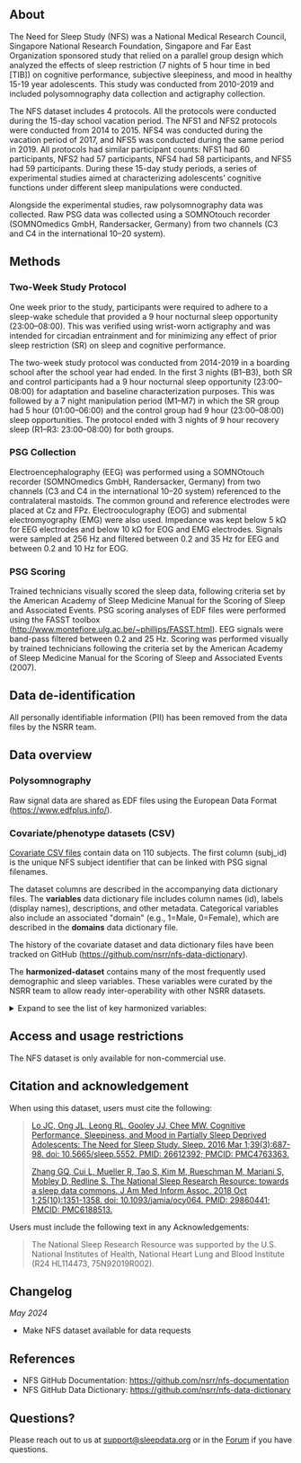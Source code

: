 ## About

The Need for Sleep Study (NFS) was a National Medical Research Council, Singapore National Research Foundation, Singapore and Far East Organization sponsored study that relied on a parallel group design which analyzed the effects of sleep restriction (7 nights of 5 hour time in bed [TIB]) on cognitive performance, subjective sleepiness, and mood in healthy 15-19 year adolescents. This study was conducted from 2010-2019 and included polysomnography data collection and actigraphy collection.

The NFS dataset includes 4 protocols. All the protocols were conducted during the 15-day school vacation period. The NFS1 and NFS2 protocols were conducted from 2014 to 2015. NFS4 was conducted during the vacation period of 2017, and NFS5 was conducted during the same period in 2019. All protocols had similar participant counts: NFS1 had 60 participants, NFS2 had 57 participants, NFS4 had 58 participants, and NFS5 had 59 participants. During these 15-day study periods, a series of experimental studies aimed at characterizing adolescents’ cognitive functions under different sleep manipulations were conducted.

Alongside the experimental studies, raw polysomnography data was collected. Raw PSG data was collected using a SOMNOtouch recorder (SOMNOmedics GmbH, Randersacker, Germany) from two channels (C3 and C4 in the international 10–20 system).

## Methods

### Two-Week Study Protocol

One week prior to the study, participants were required to adhere to a sleep-wake schedule that provided a 9 hour nocturnal sleep opportunity (23:00–08:00). This was verified using wrist-worn actigraphy and was intended for circadian entrainment and for minimizing any effect of prior sleep restriction (SR) on sleep and cognitive performance.

The two-week study protocol was conducted from 2014-2019 in a boarding school after the school year had ended. In the first 3 nights (B1–B3), both SR and control participants had a 9 hour nocturnal sleep opportunity (23:00–08:00) for adaptation and baseline characterization purposes. This was followed by a 7 night manipulation period (M1–M7) in which the SR group had 5 hour (01:00–06:00) and the control group had 9 hour (23:00–08:00) sleep opportunities. The protocol ended with 3 nights of 9 hour recovery sleep (R1–R3: 23:00–08:00) for both groups.

### PSG Collection

Electroencephalography (EEG) was performed using a SOMNOtouch recorder (SOMNOmedics GmbH, Randersacker, Germany) from two channels (C3 and C4 in the international 10–20 system) referenced to the contralateral mastoids. The common ground and reference electrodes were placed at Cz and FPz. Electrooculography (EOG) and submental electromyography (EMG) were also used. Impedance was kept below 5 kΩ for EEG electrodes and below 10 kΩ for EOG and EMG electrodes. Signals were sampled at 256 Hz and filtered between 0.2 and 35 Hz for EEG and between 0.2 and 10 Hz for EOG.

### PSG Scoring

Trained technicians visually scored the sleep data, following criteria set by the American Academy of Sleep Medicine Manual for the Scoring of Sleep and Associated Events. PSG scoring analyses of EDF files were performed using the FASST toolbox (http://www.montefiore.ulg.ac.be/~phillips/FASST.html). EEG signals were band-pass filtered between 0.2 and 25 Hz. Scoring was performed visually by trained technicians following the criteria set by the American Academy of Sleep Medicine Manual for the Scoring of Sleep and Associated Events (2007).

## Data de-identification

All personally identifiable information (PII) has been removed from the data files by the NSRR team.

## Data overview

### Polysomnography

Raw signal data are shared as EDF files using the European Data Format (https://www.edfplus.info/). 

### Covariate/phenotype datasets (CSV)

[Covariate CSV files](:files_path:/datasets) contain data on 110 subjects. The first column (subj_id) is the unique NFS subject identifier that can be linked with PSG signal filenames. 

The dataset columns are described in the accompanying data dictionary files. The **variables** data dictionary file includes column names (id), labels (display names), descriptions, and other metadata. Categorical variables also include an associated "domain" (e.g., 1=Male, 0=Female), which are described in the **domains** data dictionary file. 

The history of the covariate dataset and data dictionary files have been tracked on GitHub (https://github.com/nsrr/nfs-data-dictionary). 

The **harmonized-dataset** contains many of the most frequently used demographic and sleep variables. These variables were curated by the NSRR team to allow ready inter-operability with other NSRR datasets.

<details>
  <summary>Expand to see the list of key harmonized variables:</summary>

  <table>
    <tr><td><b>Variable</b></td><td><b>Label</b></td></tr>
    <tr><td><a href=":variables_path:/nsrr_age">nsrr_age</a></td><td>Subject age</td></tr>
    <tr><td><a href=":variables_path:/nsrr_sex">nsrr_sex</a></td><td>Subject sex</td></tr> 
    <tr><td><a href=":variables_path:/nsrr_bmi">nsrr_bmi</a></td><td>Body mass index (BMI)</td></tr> 
  </table>

</details>  

## Access and usage restrictions

The NFS dataset is only available for non-commercial use.

## Citation and acknowledgement

When using this dataset, users must cite the following:

>[Lo JC, Ong JL, Leong RL, Gooley JJ, Chee MW. Cognitive Performance, Sleepiness, and Mood in Partially Sleep Deprived Adolescents: The Need for Sleep Study. Sleep. 2016 Mar 1;39(3):687-98. doi: 10.5665/sleep.5552. PMID: 26612392; PMCID: PMC4763363.](https://www.ncbi.nlm.nih.gov/pmc/articles/PMC4763363/)
>
>[Zhang GQ, Cui L, Mueller R, Tao S, Kim M, Rueschman M, Mariani S, Mobley D, Redline S. The National Sleep Research Resource: towards a sleep data commons. J Am Med Inform Assoc. 2018 Oct 1;25(10):1351-1358. doi: 10.1093/jamia/ocy064. PMID: 29860441; PMCID: PMC6188513.](https://pubmed.ncbi.nlm.nih.gov/29860441/)

Users must include the following text in any Acknowledgements:

> The National Sleep Research Resource was supported by the U.S. National Institutes of Health, National Heart Lung and Blood Institute (R24 HL114473, 75N92019R002).

## Changelog

*May 2024*

- Make NFS dataset available for data requests

## References

- NFS GitHub Documentation: https://github.com/nsrr/nfs-documentation
- NFS GitHub Data Dictionary: https://github.com/nsrr/nfs-data-dictionary

## Questions?

Please reach out to us at support@sleepdata.org or in the [Forum](https://sleepdata.org/forum) if you have questions.
